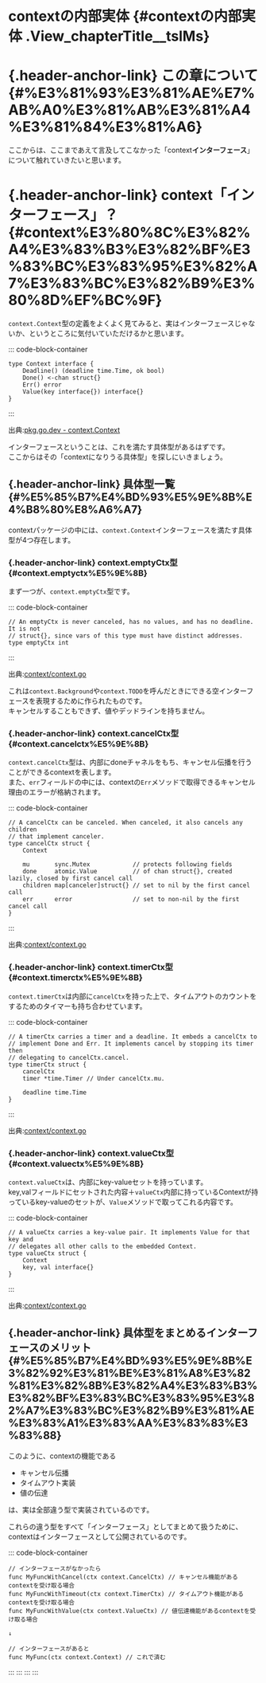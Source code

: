 # contextの内部実体 {#contextの内部実体 .View_chapterTitle__tslMs}

# [](#%E3%81%93%E3%81%AE%E7%AB%A0%E3%81%AB%E3%81%A4%E3%81%84%E3%81%A6){.header-anchor-link} この章について {#%E3%81%93%E3%81%AE%E7%AB%A0%E3%81%AB%E3%81%A4%E3%81%84%E3%81%A6}

ここからは、ここまであえて言及してこなかった「context**インターフェース**」について触れていきたいと思います。

# [](#context%E3%80%8C%E3%82%A4%E3%83%B3%E3%82%BF%E3%83%BC%E3%83%95%E3%82%A7%E3%83%BC%E3%82%B9%E3%80%8D%EF%BC%9F){.header-anchor-link} context「インターフェース」？ {#context%E3%80%8C%E3%82%A4%E3%83%B3%E3%82%BF%E3%83%BC%E3%83%95%E3%82%A7%E3%83%BC%E3%82%B9%E3%80%8D%EF%BC%9F}

`context.Context`型の定義をよくよく見てみると、実はインターフェースじゃないか、というところに気付いていただけるかと思います。

::: code-block-container
``` language-go
type Context interface {
    Deadline() (deadline time.Time, ok bool)
    Done() <-chan struct{}
    Err() error
    Value(key interface{}) interface{}
}
```
:::

出典:[pkg.go.dev - context.Context](https://pkg.go.dev/context#Context)

インターフェースということは、これを満たす具体型があるはずです。\
ここからはその「contextになりうる具体型」を探しにいきましょう。

## [](#%E5%85%B7%E4%BD%93%E5%9E%8B%E4%B8%80%E8%A6%A7){.header-anchor-link} 具体型一覧 {#%E5%85%B7%E4%BD%93%E5%9E%8B%E4%B8%80%E8%A6%A7}

contextパッケージの中には、`context.Context`インターフェースを満たす具体型が4つ存在します。

### [](#context.emptyctx%E5%9E%8B){.header-anchor-link} context.emptyCtx型 {#context.emptyctx%E5%9E%8B}

まず一つが、`context.emptyCtx`型です。

::: code-block-container
``` language-go
// An emptyCtx is never canceled, has no values, and has no deadline. It is not
// struct{}, since vars of this type must have distinct addresses.
type emptyCtx int
```
:::

出典:[context/context.go](https://github.com/golang/go/blob/master/src/context/context.go#L169-L171)

これは`context.Background`や`context.TODO`を呼んだときにできる空インターフェースを表現するために作られたものです。\
キャンセルすることもできず、値やデッドラインを持ちません。

### [](#context.cancelctx%E5%9E%8B){.header-anchor-link} context.cancelCtx型 {#context.cancelctx%E5%9E%8B}

`context.cancelCtx`型は、内部にdoneチャネルをもち、キャンセル伝播を行うことができるcontextを表します。\
また、`err`フィールドの中には、contextの`Err`メソッドで取得できるキャンセル理由のエラーが格納されます。

::: code-block-container
``` language-go
// A cancelCtx can be canceled. When canceled, it also cancels any children
// that implement canceler.
type cancelCtx struct {
    Context

    mu       sync.Mutex            // protects following fields
    done     atomic.Value          // of chan struct{}, created lazily, closed by first cancel call
    children map[canceler]struct{} // set to nil by the first cancel call
    err      error                 // set to non-nil by the first cancel call
}
```
:::

出典:[context/context.go](https://github.com/golang/go/blob/master/src/context/context.go#L340-L349)

### [](#context.timerctx%E5%9E%8B){.header-anchor-link} context.timerCtx型 {#context.timerctx%E5%9E%8B}

`context.timerCtx`は内部に`cancelCtx`を持った上で、タイムアウトのカウントをするためのタイマーも持ち合わせています。

::: code-block-container
``` language-go
// A timerCtx carries a timer and a deadline. It embeds a cancelCtx to
// implement Done and Err. It implements cancel by stopping its timer then
// delegating to cancelCtx.cancel.
type timerCtx struct {
    cancelCtx
    timer *time.Timer // Under cancelCtx.mu.

    deadline time.Time
}
```
:::

出典:[context/context.go](https://github.com/golang/go/blob/master/src/context/context.go#L462-L470)

### [](#context.valuectx%E5%9E%8B){.header-anchor-link} context.valueCtx型 {#context.valuectx%E5%9E%8B}

`context.valueCtx`は、内部にkey-valueセットを持っています。\
key,valフィールドにセットされた内容＋`valueCtx`内部に持っているContextが持っているkey-valueのセットが、`Value`メソッドで取ってこれる内容です。

::: code-block-container
``` language-go
// A valueCtx carries a key-value pair. It implements Value for that key and
// delegates all other calls to the embedded Context.
type valueCtx struct {
    Context
    key, val interface{}
}
```
:::

出典:[context/context.go](https://github.com/golang/go/blob/master/src/context/context.go#L536-L541)

## [](#%E5%85%B7%E4%BD%93%E5%9E%8B%E3%82%92%E3%81%BE%E3%81%A8%E3%82%81%E3%82%8B%E3%82%A4%E3%83%B3%E3%82%BF%E3%83%BC%E3%83%95%E3%82%A7%E3%83%BC%E3%82%B9%E3%81%AE%E3%83%A1%E3%83%AA%E3%83%83%E3%83%88){.header-anchor-link} 具体型をまとめるインターフェースのメリット {#%E5%85%B7%E4%BD%93%E5%9E%8B%E3%82%92%E3%81%BE%E3%81%A8%E3%82%81%E3%82%8B%E3%82%A4%E3%83%B3%E3%82%BF%E3%83%BC%E3%83%95%E3%82%A7%E3%83%BC%E3%82%B9%E3%81%AE%E3%83%A1%E3%83%AA%E3%83%83%E3%83%88}

このように、contextの機能である

-   キャンセル伝播
-   タイムアウト実装
-   値の伝達

は、実は全部違う型で実装されているのです。

これらの違う型をすべて「インターフェース」としてまとめて扱うために、contextはインターフェースとして公開されているのです。

::: code-block-container
``` language-go
// インターフェースがなかったら
func MyFuncWithCancel(ctx context.CancelCtx) // キャンセル機能があるcontextを受け取る場合
func MyFuncWithTimeout(ctx context.TimerCtx) // タイムアウト機能があるcontextを受け取る場合
func MyFuncWithValue(ctx context.ValueCtx) // 値伝達機能があるcontextを受け取る場合

↓

// インターフェースがあると
func MyFunc(ctx context.Context) // これで済む
```
:::
:::
:::
:::


